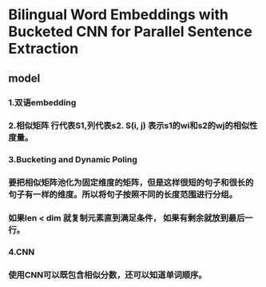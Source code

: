 # Bilingual Word Embeddings with Bucketed CNN for Parallel Sentence Extraction

## model

### 1.双语embedding

### 2.相似矩阵  行代表S1,列代表s2.   S(i, j) 表示s1的wi和s2的wj的相似性度量。

### 3.Bucketing and Dynamic Poling
### 要把相似矩阵池化为固定维度的矩阵，但是这样很短的句子和很长的句子有一样的维度。所以将句子按照不同的长度范围进行分组。
### 如果len < dim 就复制元素直到满足条件， 如果有剩余就放到最后一行。

### 4.CNN
### 使用CNN可以既包含相似分数，还可以知道单词顺序。

